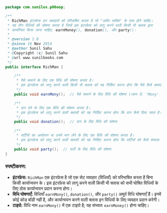 ```java
package com.sunilos.p06oop;

/**
 * RichMan इंटरफ़ेस उन व्यवहारों को परिभाषित करता है जो "अमीर व्यक्ति" के पास होने चाहिए। 
 * यह तीन विधियों की घोषणा करता है जिन्हें इस इंटरफ़ेस को लागू करने वाली किसी भी क्लास द्वारा 
 * कार्यान्वित किया जाना चाहिए: earnMoney(), donation(), और party()।
 * 
 * @version 1.0
 * @since 16 Nov 2014
 * @author Sunil Sahu
 * @Copyright (c) Sunil Sahu
 * @url www.sunilbooks.com
 */
public interface RichMan {

    /**
     * पैसे कमाने के लिए एक विधि की घोषणा करता है। 
     * इस इंटरफ़ेस को लागू करने वाली किसी भी क्लास को यह निर्दिष्ट करना होगा कि पैसे कैसे कमाए जाते हैं।
     */
    public void earnMony();  // पैसे कमाने के लिए विधि की घोषणा (ध्यान दें: 'Mony' एक टाइपो है, इसे 'Money' होना चाहिए)

    /**
     * दान देने के लिए एक विधि की घोषणा करता है।
     * इस इंटरफ़ेस को लागू करने वाली क्लासों को यह निर्दिष्ट करना होगा कि दान कैसे दिया जाता है।
     */
    public void donation();  // दान के लिए विधि की घोषणा

    /**
     * पार्टियों का आयोजन या उनमें भाग लेने के लिए एक विधि की घोषणा करता है।
     * इस इंटरफ़ेस को लागू करने वाली क्लासों को यह निर्दिष्ट करना होगा कि पार्टियों को कैसे संभाला जाता है।
     */
    public void party();  // पार्टी के लिए विधि की घोषणा
}
```

### स्पष्टीकरण:

- **इंटरफ़ेस:** `RichMan` एक इंटरफ़ेस है जो एक सेट व्यवहार (विधियाँ) को परिभाषित करता है बिना किसी कार्यान्वयन के। इस इंटरफ़ेस को लागू करने वाली किसी भी क्लास को सभी घोषित विधियों के लिए ठोस कार्यान्वयन प्रदान करना होगा।
- **विधि घोषणाएँ:** विधियाँ `earnMony()`, `donation()`, और `party()` अमूर्त विधि घोषणाएँ हैं। इनमें कोई कोड बॉडी नहीं है, और कार्यान्वयन करने वाली क्लास इन विधियों के लिए व्यवहार प्रदान करेगी।
- **टाइपो:** विधि नाम `earnMony()` में एक टाइपो है; यह संभवतः `earnMoney()` होना चाहिए।
